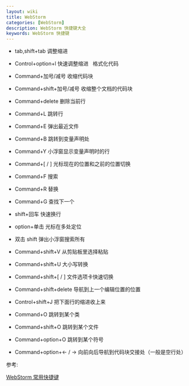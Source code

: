 ```yaml
---
layout: wiki
title: WebStorm
categories: [WebStorm]
description: WebStorm 快捷键大全
keywords: WebStorm 快捷键
---
```


- tab,shift+tab 调整缩进
- Control+option+l 快速调整缩进   格式化代码
- Command+加号/减号 收缩代码块
- Command+shift+加号/减号 收缩整个文档的代码块

- Command+delete 删除当前行
- Command+L 跳转行
- Command+E 弹出最近文件
- Command+B 跳转到变量声明处
- Command+Y 小浮窗显示变量声明时的行
- Command+[ / ] 光标现在的位置和之前的位置切换
- Command+F 搜索
- Command+R 替换
- Command+G 查找下一个

- shift+回车 快速换行
- option+单击 光标在多处定位
- 双击 shift 弹出小浮窗搜索所有

- Command+shift+V 从剪贴板里选择粘贴
- Command+shift+U 大小写转换
- Command+shift+[ / ] 文件选项卡快速切换
- Command+shift+delete 导航到上一个编辑位置的位置

- Control+shift+J 把下面行的缩进收上来

- Command+O 跳转到某个类
- Command+shift+O 跳转到某个文件
- Command+option+O 跳转到某个符号
- Command+option+← / → 向前向后导航到代码块交接处（一般是空行处）

参考:

[WebStorm 常用快捷键](https://www.cnblogs.com/cina33blogs/p/6805862.html)
